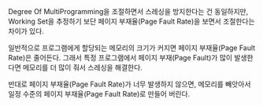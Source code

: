 Degree Of MultiProgramming을 조절하면서 스레싱을 방지한다는 건 동일하지만, Working Set을 추정하기 보단 페이지 부재율(Page Fault Rate)을 보면서 조절한다는 차이가 있다.

일반적으로 프로그램에게 할당되는 메모리의 크기가 커지면 페이지 부재율(Page Fault Rate)은 줄어든다.
그래서 특정 프로그램에서 페이지 부재(Page Fault)가 많이 발생한다면 메모리를 더 많이 줘서 스레싱을 해결한다.

반대로 페이지 부재율(Page Fault Rate)가 너무 발생하지 않으면, 메모리를 빼앗아서 일정 수준의 페이지 부재율(Page Fault Rate)로 만들어 버린다.